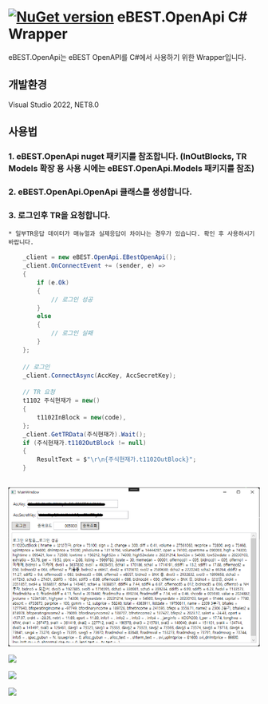 # [![NuGet version](https://badge.fury.io/nu/eBEST.OpenApi.png)](https://badge.fury.io/nu/eBEST.OpenApi) eBEST.OpenApi C# Wrapper

eBEST.OpenApi는 eBEST OpenAPI를 C#에서 사용하기 위한 Wrapper입니다.

## 개발환경
Visual Studio 2022, NET8.0

## 사용법

### 1. eBEST.OpenApi nuget 패키지를 참조합니다. (InOutBlocks, TR Models 확장 용 사용 시에는 eBEST.OpenApi.Models 패키지를 참조)
### 2. eBEST.OpenApi.OpenApi 클래스를 생성합니다.
### 3. 로그인후 TR을 요청합니다.

	* 일부TR응답 데이터가 매뉴얼과 실제응답이 차이나는 경우가 있습니다. 확인 후 사용하시기 바랍니다.

```csharp
	_client = new eBEST.OpenApi.EBestOpenApi();
	_client.OnConnectEvent += (sender, e) =>
	{
		if (e.Ok)
		{
			// 로그인 성공
		}
		else
		{
			// 로그인 실패
		}
	};

	// 로그인
	_client.ConnectAsync(AccKey, AccSecretKey);

	// TR 요청
	t1102 주식현재가 = new()
	{
		t1102InBlock = new(code),
	};
	_client.GetTRData(주식현재가).Wait();
	if (주식현재가.t1102OutBlock != null)
	{
		ResultText = $"\r\n{주식현재가.t1102OutBlock}";
	}
	
```

![](./Samples/img/run-001.png)

![](./Samples/img/run-002.png)

![](./Samples/img/run-003.png)

![](./Samples/img/run-004.png)
